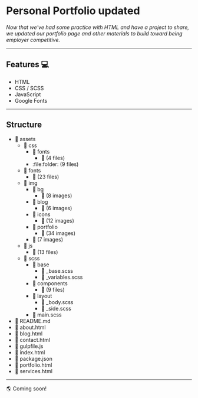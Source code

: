 # Personal Portfolio updated

_Now that we've had some practice with HTML and have a project to share, we updated our portfolio page and other materials to build toward being employer competitive._

------------------------------------------------------------------------------------------------------------------------------------------
## Features :computer:

- HTML
- CSS / SCSS
- JavaScript
- Google Fonts
----------------------------------------------------------------------------------------------------------------------------------------
## Structure

- :file_folder: assets
  - :file_folder: css
    - :file_folder: fonts
      - :page_facing_up: (4 files)
    - :file:folder: (9 files)
  - :file_folder: fonts
    - :page_facing_up: (23 files)
  - :file_folder: img
    - :file_folder: bg
      - :page_facing_up: (8 images)
    - :file_folder: blog
      - :page_facing_up: (6 images)
    - :file_folder: icons
      - :page_facing_up: (12 images)
    - :file_folder: portfolio
      - :page_facing_up: (34 images)
    - :page_facing_up: (7 images)
  - :file_folder: js
    - :page_facing_up: (13 files)
  - :file_folder: scss
    - :file_folder: base
      - :page_facing_up: _base.scss
      - :page_facing_up: _variables.scss
    - :file_folder: components
      - :page_facing_up: (9 files)
    - :file_folder: layout
      - :page_facing_up: _body.scss
      - :page_facing_up: _side.scss
    - :page_facing_up: main.scss
- :page_facing_up: README.md
- :page_facing_up: about.html
- :page_facing_up: blog.html
- :page_facing_up: contact.html
- :page_facing_up: gulpfile.js
- :page_facing_up: index.html
- :page_facing_up: package.json	
- :page_facing_up: portfolio.html	
- :page_facing_up: services.html
-----------------------------------------------------------------------------------------------------------------------------------
:earth_americas: Coming soon!

